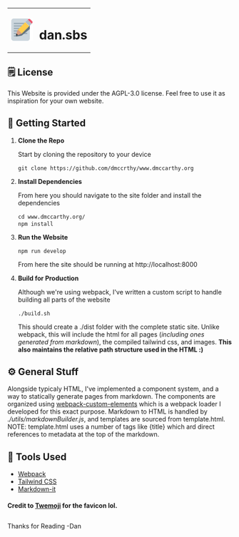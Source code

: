 <table align="center">
    <tr>
        <th>
            <img src="./src/images/favicon.svg" height="50">           
        </th>
        <th>
            <h1>
                dan.sbs
            </h1>
        </th>
    </tr>
    
</table>

## 🗒️ License

This Website is provided under the AGPL-3.0 license. Feel free to use it as inspiration for your own website.

## 🏁 Getting Started

1.  **Clone the Repo**

    Start by cloning the repository to your device

    ```shell
    git clone https://github.com/dmccrthy/www.dmccarthy.org
    ```

2.  **Install Dependencies**

    From here you should navigate to the site folder and install the dependencies

    ```shell
    cd www.dmccarthy.org/
    npm install
    ```

3.  **Run the Website**

    ```shell
    npm run develop
    ```

    From here the site should be running at http://localhost:8000

4. **Build for Production**

    Although we're using webpack, I've written a custom script to handle building all parts of the website

    ```shell
    ./build.sh
    ```

    This should create a ./dist folder with the complete static site. Unlike webpack, this will include the html for all pages (*including ones generated from markdown*), the compiled tailwind css, and images. **This also maintains the relative path structure used in the HTML :)**

## ⚙️ General Stuff

Alongside typicaly HTML, I've implemented a component system, and a way to statically generate pages from markdown. The components are organized using [webpack-custom-elements](https://www.npmjs.com/package/webpack-custom-elements) which is a webpack loader I developed for this exact purpose. Markdown to HTML is handled by *./utils/markdownBuilder.js*, and templates are sourced from template.html. NOTE: template.html uses a number of tags like {title} which ard direct references to metadata at the top of the markdown. 

## 🧰 Tools Used

- [Webpack](https://webpack.js.org/)
- [Tailwind CSS](https://tailwindcss.com/)
- [Markdown-it](https://github.com/markdown-it/markdown-it)

#### Credit to <a href="https://github.com/twitter/twemoji">Twemoji</a> for the favicon lol.

##

Thanks for Reading
-Dan
